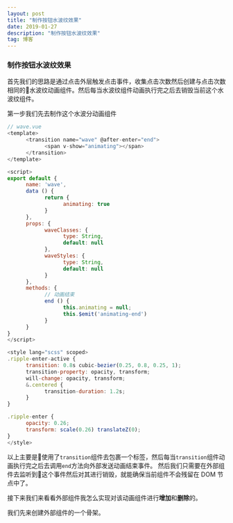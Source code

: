 ```yaml
---
layout: post
title: "制作按钮水波纹效果"
date: 2019-01-27
description: "制作按钮水波纹效果"
tag: 博客
---
```


### 制作按钮水波纹效果

首先我们的思路是通过点击外层触发点击事件，收集点击次数然后创建与点击次数相同的水波纹动画组件。然后每当水波纹组件动画执行完之后去销毁当前这个水波纹组件。

第一步我们先去制作这个水波分动画组件

```javascript
// wave.vue
<template>
      <transition name="wave" @after-enter="end">
            <span v-show="animating"></span>
      </transition>
</template>

<script>
export default {
      name: 'wave',
      data () {
            return {
                  animating: true
            }
      },
      props: {
            waveClasses: {
                  type: String,
                  default: null
            },
            waveStyles: {
                  type: String,
                  default: null
            }
      },
      methods: {
            // 动画结束
            end () {
                  this.animating = null;
                  this.$emit('animating-end')
            }
      }
}
</script>

<style lang="scss" scoped>
.ripple-enter-active {
      transition: 0.8s cubic-bezier(0.25, 0.8, 0.25, 1);
      transition-property: opacity, transform;
      will-change: opacity, transform;
      &.centered {
            transition-duration: 1.2s;
      }
}

.ripple-enter {
      opacity: 0.26;
      transform: scale(0.26) translateZ(0);
}
</style>
```

以上主要是使用了```transition```组件去包裹一个标签，然后每当```transition```组件动画执行完之后去调用```end```方法向外部发送动画结束事件。
然后我们只需要在外部组件去监听到这个事件然后对其进行销毁，就能确保当前组件不会残留在 DOM 节点中了。

接下来我们来看看外部组件我怎么实现对该动画组件进行**增加**和**删除**的。        

我们先来创建外部组件的一个骨架。    


```javascrip


```